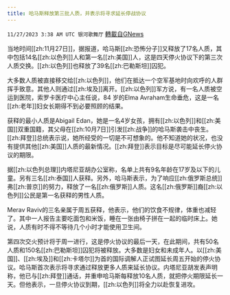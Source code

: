 ```yaml
---
title: 哈马斯释放第三批人质，并表示将寻求延长停战协议
---
```

`11/27/2023 3:38 AM UTC 银河歌舞厅` [轉載自GNews](https://gnews.org/articles/2040764)

当地时间[[zh:11月27日]]，据报道，哈马斯[[zh:恐怖分子]]又释放了17名人质，其中包括14名[[zh:以色列]]人和第一名[[zh:美国]]人，这是四天停火协议下的第三次人质交换。[[zh:以色列]]也释放了39名[[zh:巴勒斯坦]]囚犯。

大多数人质被直接移交给[[zh:以色列]]，他们在抵达一个空军基地时向欢呼的人群挥手致意。其他人则通过[[zh:埃及]]离开。[[zh:以色列]]军方说，有一名人质被空运到医院，索罗卡医疗中心主任说，84 岁的Elma Avraham生命垂危，这是一名[[zh:老年]]妇女长期得不到必要照顾的结果。

获释的最小人质是Abigail Edan，她是一名4岁女孩，拥有[[zh:以色列]]和[[zh:美国]]双重国籍，其父母在[[zh:10月7日]]引发[[zh:战争]]的哈马斯袭击中丧生。[[zh:拜登]]总统表示说，她所经受的一切是不可想象的。他不知道她的状况，也没有提供其他[[zh:美国]]人质的最新情况。[[zh:拜登]]表示目标是尽可能延长停火协议的期限。

据[[zh:以色列总理]]内塔尼亚胡办公室称，名单上共有9名年龄在17岁及以下的儿童。另有三名[[zh:泰国]]人获释。另外，哈马斯表示，为了响应[[zh:俄罗斯总统]]弗[[zh:普京]]的努力，释放了一名[[zh:俄罗斯]]人质。这名[[zh:俄罗斯]]裔[[zh:以色列]]公民是第一名获释的男性人质。

Merav Raviv的三名亲属于周五获释，他表示，他们的饮食不规律，体重也减轻了。其中一人报告主要吃面包和米饭，睡在一张由椅子拼在一起的临时床上。她说，人质有时不得不等待几个小时才能使用卫生间。

第四次交火预计将于周一进行，这是停火协议的最后一天，在此期间，共有50名人质和150名[[zh:巴勒斯坦]]囚犯将被释放。大多数是妇女和未成年人。以[[zh:美国]]、[[zh:埃及]]和[[zh:卡塔尔]]为首的国际调解人正试图延长周五开始的停火协议。哈马斯首次表示将寻求通过释放更多人质来延长协议。内塔尼亚胡发表声明称，他已与[[zh:拜登]]通话，并重申哈马斯每释放10名人质，就把停火期限延长一天。但他表示，一旦停火协议到期，[[zh:以色列]]将全力以赴恢复进攻。
